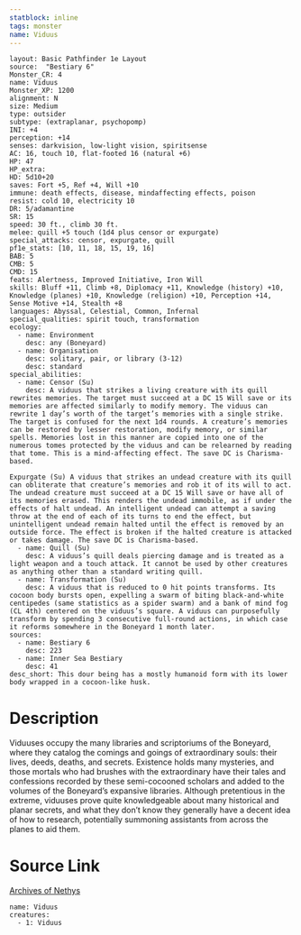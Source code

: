 ```yaml
---
statblock: inline
tags: monster
name: Viduus
---
```

```statblock
layout: Basic Pathfinder 1e Layout
source:  "Bestiary 6"
Monster_CR: 4
name: Viduus
Monster_XP: 1200
alignment: N
size: Medium
type: outsider
subtype: (extraplanar, psychopomp)
INI: +4
perception: +14
senses: darkvision, low-light vision, spiritsense
AC: 16, touch 10, flat-footed 16 (natural +6)
HP: 47
HP_extra: 
HD: 5d10+20
saves: Fort +5, Ref +4, Will +10
immune: death effects, disease, mindaffecting effects, poison
resist: cold 10, electricity 10
DR: 5/adamantine
SR: 15
speed: 30 ft., climb 30 ft.
melee: quill +5 touch (1d4 plus censor or expurgate)
special_attacks: censor, expurgate, quill
pf1e_stats: [10, 11, 18, 15, 19, 16]
BAB: 5
CMB: 5
CMD: 15
feats: Alertness, Improved Initiative, Iron Will
skills: Bluff +11, Climb +8, Diplomacy +11, Knowledge (history) +10, Knowledge (planes) +10, Knowledge (religion) +10, Perception +14, Sense Motive +14, Stealth +8
languages: Abyssal, Celestial, Common, Infernal
special_qualities: spirit touch, transformation
ecology:
  - name: Environment
    desc: any (Boneyard)
  - name: Organisation
    desc: solitary, pair, or library (3-12)
    desc: standard
special_abilities:
  - name: Censor (Su)
    desc: A viduus that strikes a living creature with its quill rewrites memories. The target must succeed at a DC 15 Will save or its memories are affected similarly to modify memory. The viduus can rewrite 1 day’s worth of the target’s memories with a single strike. The target is confused for the next 1d4 rounds. A creature’s memories can be restored by lesser restoration, modify memory, or similar spells. Memories lost in this manner are copied into one of the numerous tomes protected by the viduus and can be relearned by reading that tome. This is a mind-affecting effect. The save DC is Charisma-based. 

Expurgate (Su) A viduus that strikes an undead creature with its quill can obliterate that creature’s memories and rob it of its will to act. The undead creature must succeed at a DC 15 Will save or have all of its memories erased. This renders the undead immobile, as if under the effects of halt undead. An intelligent undead can attempt a saving throw at the end of each of its turns to end the effect, but unintelligent undead remain halted until the effect is removed by an outside force. The effect is broken if the halted creature is attacked or takes damage. The save DC is Charisma-based.
  - name: Quill (Su)
    desc: A viduus’s quill deals piercing damage and is treated as a light weapon and a touch attack. It cannot be used by other creatures as anything other than a standard writing quill.
  - name: Transformation (Su)
    desc: A viduus that is reduced to 0 hit points transforms. Its cocoon body bursts open, expelling a swarm of biting black-and-white centipedes (same statistics as a spider swarm) and a bank of mind fog (CL 4th) centered on the viduus’s square. A viduus can purposefully transform by spending 3 consecutive full-round actions, in which case it reforms somewhere in the Boneyard 1 month later.
sources:
  - name: Bestiary 6
    desc: 223
  - name: Inner Sea Bestiary
    desc: 41
desc_short: This dour being has a mostly humanoid form with its lower body wrapped in a cocoon-like husk.
```
# Description
Viduuses occupy the many libraries and scriptoriums of the Boneyard, where they catalog the comings and goings of extraordinary souls: their lives, deeds, deaths, and secrets. Existence holds many mysteries, and those mortals who had brushes with the extraordinary have their tales and confessions recorded by these semi-cocooned scholars and added to the volumes of the Boneyard’s expansive libraries. Although pretentious in the extreme, viduuses prove quite knowledgeable about many historical and planar secrets, and what they don’t know they generally have a decent idea of how to research, potentially summoning assistants from across the planes to aid them.
# Source Link
[Archives of Nethys](https://aonprd.com/MonsterDisplay.aspx?ItemName=Viduus)
```encounter-table
name: Viduus
creatures:
  - 1: Viduus
```

